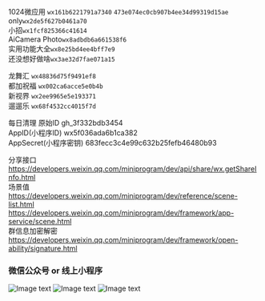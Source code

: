 1024微应用 `wx161b6221791a7340` `473e074ec0cb907b4ee34d99319d15ae`
only`wx2de5f627b0461a70`<br>
小招`wx1fcf825366c41614`<br>
AiCamera Photo`wx8adbdb6a661538f6`<br>
实用功能大全`wx8e25bd4ee4bff7e9`<br>
还没想好做啥`wx3ae32d7fae071a15`

龙舞汇 `wx48836d75f9491ef8`<br>
都加祝福 `wx002ca6acce5e0b4b`<br>
新视界 `wx2ee9965e5e193371`<br>
遛遛乐 `wx68f4532cc4015f7d`<br>

每日清理
原始ID gh_3f332bdb3454<br>
AppID(小程序ID) wx5f036ada6b1ca382<br>
AppSecret(小程序密钥) 683fecc3c4e99c632b25fefb46480b93


分享接口
https://developers.weixin.qq.com/miniprogram/dev/api/share/wx.getShareInfo.html <br>
场景值
https://developers.weixin.qq.com/miniprogram/dev/reference/scene-list.html 
https://developers.weixin.qq.com/miniprogram/dev/framework/app-service/scene.html <br>
群信息加密解密
https://developers.weixin.qq.com/miniprogram/dev/framework/open-ability/signature.html

### 微信公众号 or 线上小程序
![Image text](https://i.loli.net/2020/04/29/U72bHxanENvJpR4.jpg) ![Image text](https://i.loli.net/2020/04/29/zrBxEGDC53FIdq7.jpg) ![Image text](https://i.loli.net/2020/04/29/O9gqu4Wa52Vnbhv.jpg)

